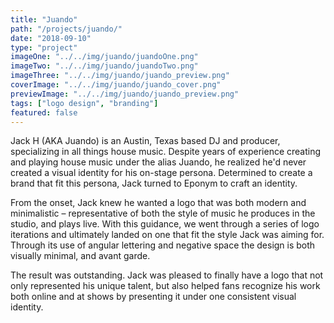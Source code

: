 ```yaml
---
title: "Juando"
path: "/projects/juando/"
date: "2018-09-10"
type: "project"
imageOne: "../../img/juando/juandoOne.png"
imageTwo: "../../img/juando/juandoTwo.png"
imageThree: "../../img/juando/juando_preview.png"
coverImage: "../../img/juando/juando_cover.png"
previewImage: "../../img/juando/juando_preview.png"
tags: ["logo design", "branding"]
featured: false
---
```


Jack H (AKA Juando) is an Austin, Texas based DJ and producer, specializing in all things house music. Despite years of experience creating and playing house music under the alias Juando, he realized he'd never created a visual identity for his on-stage persona. Determined to create a brand that fit this persona, Jack turned to Eponym to craft an identity.

From the onset, Jack knew he wanted a logo that was both modern and minimalistic – representative of both the style of music he produces in the studio, and plays live. With this guidance, we went through a series of logo iterations and ultimately landed on one that fit the style Jack was aiming for. Through its use of angular lettering and negative space the design is both visually minimal, and avant garde.

The result was outstanding. Jack was pleased to finally have a logo that not only represented his unique talent, but also helped fans recognize his work both online and at shows by presenting it under one consistent visual identity.
